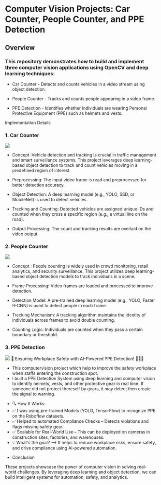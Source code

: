 # Computer Vision Projects: Car Counter, People Counter, and PPE Detection

## Overview

### This repository demonstrates how to build and implement three computer vision applications using OpenCV and deep learning techniques:

* Car Counter - Detects and counts vehicles in a video stream using object detection.

* People Counter - Tracks and counts people appearing in a video frame.

* PPE Detection - Identifies whether individuals are wearing Personal Protective Equipment (PPE) such as helmets and vests.

Implementation Details

### 1. Car Counter
![](https://github.com/RickyDoan/ComputerVision-Counting-Car-People-PPE-Detection/blob/main/Car%20Counter/counting_car.gif)
- Concept :Vehicle detection and tracking is crucial in traffic management and smart surveillance systems. This project leverages deep learning-based object detection to track and count vehicles moving in a predefined region of interest.

- Preprocessing: The input video frame is read and preprocessed for better detection accuracy.

- Object Detection: A deep learning model (e.g., YOLO, SSD, or MobileNet) is used to detect vehicles.

- Tracking and Counting: Detected vehicles are assigned unique IDs and counted when they cross a specific region (e.g., a virtual line on the road).

- Output Processing: The count and tracking results are overlaid on the video output.

### 2. People Counter
![](https://github.com/RickyDoan/ComputerVision-Counting-Car-People-PPE-Detection/blob/main/People%20counter/pp_counting.gif)
- Concept : People counting is widely used in crowd monitoring, retail analytics, and security surveillance. This project utilizes deep learning-based object detection models to track individuals in a scene.

- Frame Processing: Video frames are loaded and processed to improve detection.

- Detection Model: A pre-trained deep learning model (e.g., YOLO, Faster R-CNN) is used to detect people in each frame.

- Tracking Mechanism: A tracking algorithm maintains the identity of individuals across frames to avoid double counting.

- Counting Logic: Individuals are counted when they pass a certain boundary or threshold.

### 3. PPE Detection
![](https://github.com/RickyDoan/ComputerVision-Counting-Car-People-PPE-Detection/blob/main/PPE%20detection/ppe_detection.gif)
🚀 Ensuring Workplace Safety with AI-Powered PPE Detection! 🦺👷‍♂️
* This computervision project which help to improve the safety workplace when staffs entering the construction spot.
* I built a PPE Detection System using deep learning and computer vision to identify helmets, vests, and other protective gear in real time. If someone did not protect thereself by gears, it may detect then create the signal to warning.
- 🔍 How It Works:
- ✅ I was using pre-trained Models (YOLO, TensorFlow) to recognize PPE on the Roboflow datasets.
- ✅ Helped to automated Compliance Checks – Detects violations and flags missing safety gear.
- ✅ Scalable for Real-World Use – This can be deployed on cameras in construction sites, factories, and warehouses.
- 💡 What's the goal? --> It helps to reduce workplace risks, ensure safety, and drive compliance using AI-powered automation.

* Conclusion

These projects showcase the power of computer vision in solving real-world challenges. By leveraging deep learning and object detection, we can build intelligent systems for automation, safety, and analytics.
